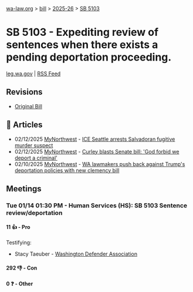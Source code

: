 [wa-law.org](/) > [bill](/bill/) > [2025-26](/bill/2025-26/) > [SB 5103](/bill/2025-26/sb/5103/)

# SB 5103 - Expediting review of sentences when there exists a pending deportation proceeding.
[leg.wa.gov](https://app.leg.wa.gov/billsummary?BillNumber=5103&Year=2025&Initiative=false) | [RSS Feed](./rss.xml)

## Revisions
* [Original Bill](1/)

## 📰 Articles
* 02/12/2025 [MyNorthwest](/org/mynorthwest/) - [ICE Seattle arrests Salvadoran fugitive murder suspect](https://mynorthwest.com/ktth/ice-seattle-salvadoran-murder/4044869#:~:text=Senate%20Bill%205103)
* 02/12/2025 [MyNorthwest](/org/mynorthwest/) - [Curley blasts Senate bill: 'God forbid we deport a criminal'](https://mynorthwest.com/john-curley/curley-deport-criminal/4044052#:~:text=Senate%20Bill%205103)
* 02/10/2025 [MyNorthwest](/org/mynorthwest/) - [WA lawmakers push back against Trump's deportation policies with new clemency bill](https://mynorthwest.com/mynorthwest-politics/wa-trump-policies/4043376#:~:text=Senate%20Bill%205103)

## Meetings
### Tue 01/14 01:30 PM - Human Services (HS): SB 5103 Sentence review/deportation
#### 11 👍 - Pro
Testifying:
* Stacy Taeuber - [Washington Defender Association](/org/washington_defender_association/)

#### 292 👎 - Con

#### 0 ❓ - Other
